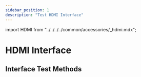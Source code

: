 ```yaml
---
sidebar_position: 1
description: "Test HDMI Interface"
---
```


import HDMI from "../../../../common/accessories/\_hdmi.mdx";

# HDMI Interface

## Interface Test Methods

<HDMI />
